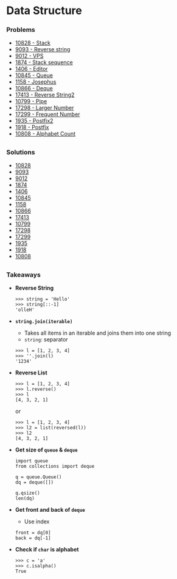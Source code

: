 # Data Structure

### Problems
- [10828 - Stack](https://www.acmicpc.net/problem/10828)
- [9093 - Reverse string](https://www.acmicpc.net/problem/9093)
- [9012 - VPS](https://www.acmicpc.net/problem/9012)
- [1874 - Stack sequence](https://www.acmicpc.net/problem/1874)
- [1406 - Editor](https://www.acmicpc.net/problem/1406)
- [10845 - Queue](https://www.acmicpc.net/problem/10845)
- [1158 - Josephus](https://www.acmicpc.net/problem/1158)
- [10866 - Deque](https://www.acmicpc.net/problem/10866)
- [17413 - Reverse String2](https://www.acmicpc.net/problem/17413)
- [10799 - Pipe](https://www.acmicpc.net/problem/10799)
- [17298 - Larger Number](https://www.acmicpc.net/problem/17298)
- [17299 - Frequent Number](https://www.acmicpc.net/problem/17299)
- [1935 - Postfix2](https://www.acmicpc.net/problem/1935)
- [1918 - Postfix](https://www.acmicpc.net/problem/1918)
- [10808 - Alphabet Count](https://www.acmicpc.net/problem/10808)

##

### Solutions
- [10828](./10828_stack.py)
- [9093](./9093_reverse_string.py)
- [9012](./9012_parenthesis.py)
- [1874](./1874_stack_sequence.py)
- [1406](./1406_editor.py)
- [10845](./10845_queue.py)
- [1158](./1158_josephus.py)
- [10866](./10866_deque.py)
- [17413](./17413_reverse_string2.py)
- [10799](./10799_pipe.py)
- [17298](./17298_larger_num.py)
- [17299](./17299_frequent_num.py)
- [1935](./1935_postfix2.py)
- [1918](./1918_postfix.py)
- [10808](./10808_alphabet_count.py)


##

### Takeaways

- **Reverse String**
  ```
  >>> string = 'Hello'
  >>> string[::-1]
  'olleH'
  ```

- <code>**string.join(iterable)**</code>
  - Takes all items in an iterable and joins them into one string
  - `string`: separator
  ```
  >>> l = [1, 2, 3, 4]
  >>> ''.join(l)
  '1234'
  ```

- **Reverse List**
  ```
  >>> l = [1, 2, 3, 4]
  >>> l.reverse()
  >>> l
  [4, 3, 2, 1]
  ```
  or 
  ```
  >>> l = [1, 2, 3, 4]
  >>> l2 = list(reversed(l))
  >>> l2
  [4, 3, 2, 1]
  ```

- **Get size of `queue` & `deque`**
  ```
  import queue
  from collections import deque

  q = queue.Queue()
  dq = deque([])

  q.qsize()
  len(dq)
  ```

- **Get front and back of `deque`**
  - Use index
  ```
  front = dq[0]
  back = dq[-1]
  ```

- **Check if `char` is alphabet**
  ```
  >>> c = 'a'
  >>> c.isalpha()
  True
  ```  